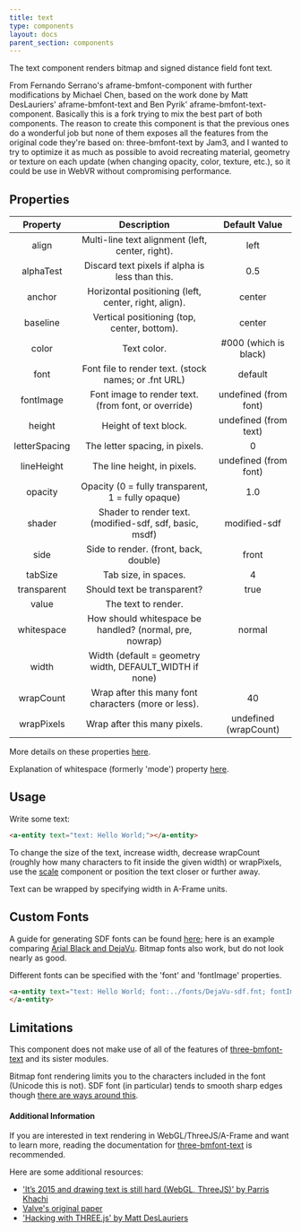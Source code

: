```yaml
---
title: text
type: components
layout: docs
parent_section: components
---
```


The text component renders bitmap and signed distance field font text.

From Fernando Serrano's aframe-bmfont-component with further modifications by Michael Chen,
based on the work done by Matt DesLauriers' aframe-bmfont-text and Ben Pyrik' aframe-bmfont-text-component.
Basically this is a fork trying to mix the best part of both components. 
The reason to create this component is that the previous ones do a wonderful job 
but none of them exposes all the features from the original code they're based on: 
three-bmfont-text by Jam3, and I wanted to try to optimize it as much as possible
to avoid recreating material, geometry or texture on each update 
(when changing opacity, color, texture, etc.), 
so it could be use in WebVR without compromising performance.

## Properties

|    Property   |                        Description                      |     Default Value     |
|:-------------:|:-------------------------------------------------------:|:---------------------:|
| align         | Multi-line text alignment (left, center, right).        | left                  |
| alphaTest     | Discard text pixels if alpha is less than this.         | 0.5                   |
| anchor        | Horizontal positioning (left, center, right, align).    | center                |
| baseline      | Vertical positioning (top, center, bottom).             | center                |
| color         | Text color.                                             | #000 (which is black) |
| font          | Font file to render text. (stock names; or .fnt URL)    | default               |
| fontImage     | Font image to render text. (from font, or override)     | undefined (from font) |
| height        | Height of text block.                                   | undefined (from text) |
| letterSpacing | The letter spacing, in pixels.                          | 0                     |
| lineHeight    | The line height, in pixels.                             | undefined (from font) |
| opacity       | Opacity (0 = fully transparent, 1 = fully opaque)       | 1.0                   |
| shader        | Shader to render text. (modified-sdf, sdf, basic, msdf) | modified-sdf          |
| side          | Side to render. (front, back, double)                   | front                 |
| tabSize       | Tab size, in spaces.                                    | 4                     |
| transparent   | Should text be transparent?                             | true                  |
| value         | The text to render.                                     |                       |
| whitespace    | How should whitespace be handled? (normal, pre, nowrap) | normal                |
| width         | Width (default = geometry width, DEFAULT_WIDTH if none) |                       |
| wrapCount     | Wrap after this many font characters (more or less).    | 40                    |
| wrapPixels    | Wrap after this many pixels.                            | undefined (wrapCount) |

More details on these properties [here](https://github.com/Jam3/three-bmfont-text#usage).

Explanation of whitespace (formerly 'mode') property [here](https://github.com/mattdesl/word-wrapper).

## Usage

Write some text:

```html
<a-entity text="text: Hello World;"></a-entity>
```

To change the size of the text, increase width, decrease wrapCount (roughly how many characters to fit inside the given width) or wrapPixels,
use the [scale](https://aframe.io/docs/master/components/scale.html) component or position the text closer or further away.

Text can be wrapped by specifying width in A-Frame units.

## Custom Fonts

A guide for generating SDF fonts can be found [here](https://github.com/libgdx/libgdx/wiki/Distance-field-fonts);
here is an example comparing [Arial Black and DejaVu](http://i.imgur.com/iWtXHm5.png). 
Bitmap fonts also work, but do not look nearly as good.

Different fonts can be specified with the 'font' and 'fontImage' properties.

```html
<a-entity text="text: Hello World; font:../fonts/DejaVu-sdf.fnt; fontImage:../fonts/DejaVu-sdf.png">
</a-entity>
```

## Limitations

This component does not make use of all of the features of [three-bmfont-text](https://github.com/Jam3/three-bmfont-text) and its sister modules.

Bitmap font rendering limits you to the characters included in the font (Unicode this is not). 
SDF font (in particular) tends to smooth sharp edges though [there are ways around this](https://lambdacube3d.wordpress.com/2014/11/12/playing-around-with-font-rendering/).

#### Additional Information

If you are interested in text rendering in WebGL/ThreeJS/A-Frame and want to learn more,
reading the documentation for [three-bmfont-text](https://github.com/Jam3/three-bmfont-text) is recommended. 

Here are some additional resources:

- ['It’s 2015 and drawing text is still hard (WebGL, ThreeJS)' by Parris Khachi](https://www.eventbrite.com/engineering/its-2015-and-drawing-text-is-still-hard-webgl-threejs/)
- [Valve's original paper](http://www.valvesoftware.com/publications/2007/SIGGRAPH2007_AlphaTestedMagnification.pdf)
- ['Hacking with THREE.js' by Matt DesLauriers](http://slides.com/mattdeslauriers/hacking-with-three-js#/13)

